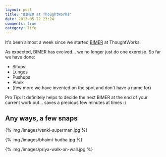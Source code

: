 ```yaml
---
layout: post
title: "BIMER at ThoughtWorks"
date: 2013-05-22 23:24
comments: true
category: life
---
```


It's been almost a week since we started [BIMER](/life/2013/05/what-is-bimer/) at ThoughtWorks.

As expected, BIMER has evolved... we no longer just do one exercise. So far we have done:

* Situps
* Lunges
* Pushups
* Plank
* (few more we have invented on the spot and don't have a name for)

Pro Tip: It definitely helps to decide the next BIMER at the end of your current work out... saves a precious few minutes at times :)

Any ways, a few snaps
---

{% img /images/venki-superman.jpg %}

{% img /images/bhaimi-budha.jpg %}

{% img /images/priya-walk-on-wall.jpg %}
